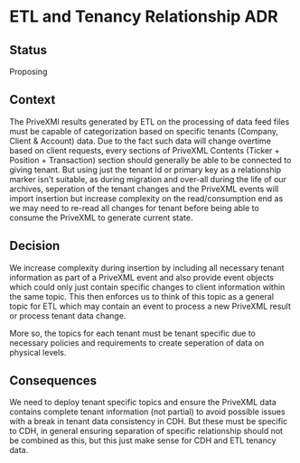 # ETL and Tenancy Relationship ADR


## Status

Proposing

## Context

The PriveXMl results generated by ETL on the processing of data feed files must be capable of categorization based on specific tenants (Company, Client & Account) data. Due to the fact such data will change overtime based on client requests, every sections of PriveXML Contents (Ticker + Position + Transaction) section should generally be able to be connected to giving tenant. But using just the tenant Id or primary key as a relationship marker isn't suitable, as during migration and over-all during the life of our archives, seperation of the tenant changes and the PriveXML events will import insertion but increase complexity on the read/consumption end as we may need to re-read all changes for tenant before being able to consume the PriveXML to generate current state.

## Decision

We increase complexity during insertion by including all necessary tenant information as part of a PriveXML event and also provide event objects which could only just contain specific changes to client information within the same topic. This then enforces us to think of this topic as a general topic for ETL which may contain an event to process a new PriveXML result or process tenant data change. 

More so, the topics for each tenant must be tenant specific due to necessary policies and requirements to create seperation of data on physical levels.


## Consequences

We need to deploy tenant specific topics and ensure the PriveXML data contains complete tenant information (not partial) to avoid possible issues with a break in tenant data consistency in CDH. But these must be specific to CDH, in general ensuring separation of specific relationship should not be combined as this, but this just make sense for CDH and ETL tenancy data.